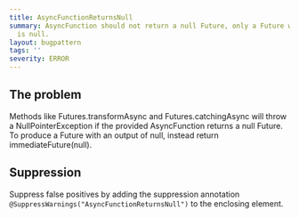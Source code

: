 ```yaml
---
title: AsyncFunctionReturnsNull
summary: AsyncFunction should not return a null Future, only a Future whose result
  is null.
layout: bugpattern
tags: ''
severity: ERROR
---
```


<!--
*** AUTO-GENERATED, DO NOT MODIFY ***
To make changes, edit the @BugPattern annotation or the explanation in docs/bugpattern.
-->


## The problem
Methods like Futures.transformAsync and Futures.catchingAsync will throw a
NullPointerException if the provided AsyncFunction returns a null Future. To
produce a Future with an output of null, instead return immediateFuture(null).

## Suppression
Suppress false positives by adding the suppression annotation `@SuppressWarnings("AsyncFunctionReturnsNull")` to the enclosing element.
